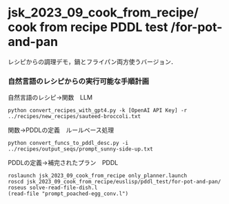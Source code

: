 # jsk_2023_09_cook_from_recipe/ cook from recipe PDDL test /for-pot-and-pan

レシピからの調理デモ，鍋とフライパン両方使うバージョン．

### 自然言語のレシピからの実行可能な手順計画
自然言語のレシピ→関数　LLM
```
python convert_recipes_with_gpt4.py -k [OpenAI API Key] -r ../recipes/new_recipes/sauteed-broccoli.txt
```
関数→PDDLの定義　ルールベース処理
```
python convert_funcs_to_pddl_desc.py -i ../recipes/output_seqs/prompt_sunny-side-up.txt
```

PDDLの定義→補完されたプラン　PDDL  
```
roslaunch jsk_2023_09_cook_from_recipe only_planner.launch
roscd jsk_2023_09_cook_from_recipe/euslisp/pddl_test/for-pot-and-pan/
roseus solve-read-file-dish.l
(read-file "prompt_poached-egg_conv.l")
```